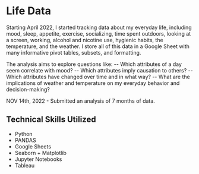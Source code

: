 # Life Data
Starting April 2022, I started tracking data about my everyday life, including mood, sleep, appetite, exercise, socializing, time spent outdoors, looking at a screen, working, alcohol and nicotine use, hygienic habits, the temperature, and the weather. I store all of this data in a Google Sheet with many informative pivot tables, subsets, and formatting.

The analysis aims to explore questions like:
-- Which attributes of a day seem correlate with mood?
-- Which attributes imply causation to others?
-- Which attributes have changed over time and in what way?
-- What are the implications of weather and temperature on my everyday behavior and decision-making?

NOV 14th, 2022 - Submitted an analysis of 7 months of data.

## Technical Skills Utilized
- Python
- PANDAS
- Google Sheets
- Seaborn + Matplotlib
- Jupyter Notebooks
- Tableau
